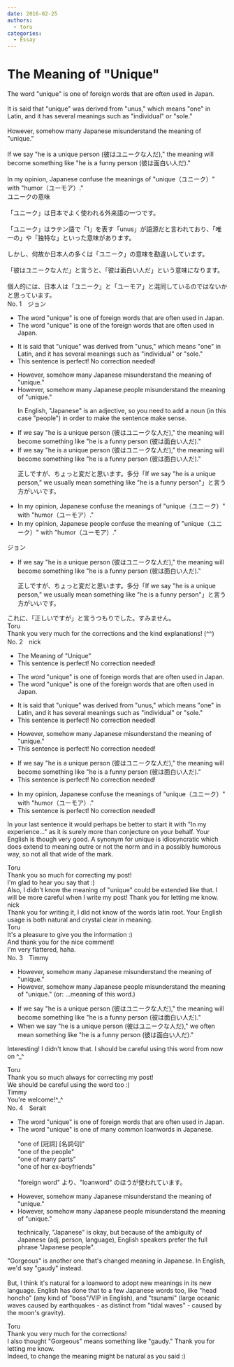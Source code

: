 ```yaml
---
date: 2016-02-25
authors:
  - toru
categories:
  - Essay
---
```


<h1 id="subject_show">The Meaning of "Unique"</h1>
<div class="date" hidden>Feb 25, 2016 15:11</div>
<div id="post"><div id="body_show_ori">
The word "unique" is one of foreign words that are often used in Japan.<br/><br/>It is said that "unique" was derived from "unus," which means "one" in Latin, and it has several meanings such as "individual" or "sole."<br/><br/>However, somehow many Japanese misunderstand the meaning of "unique."<br/><br/>If we say "he is a unique person (彼はユニークな人だ)," the meaning will become something like "he is a funny person (彼は面白い人だ)."<br/><br/>In my opinion, Japanese confuse the meanings of "unique（ユニーク）" with "humor（ユーモア）."
</div></div>

<!-- more -->

<div id="post_ja"><div id="body_show_mo">
ユニークの意味<br/><br/>「ユニーク」は日本でよく使われる外来語の一つです。<br/><br/>「ユニーク」はラテン語で「1」を表す「unus」が語源だと言われており、「唯一の」や「独特な」といった意味があります。<br/><br/>しかし、何故か日本人の多くは「ユニーク」の意味を勘違いしています。<br/><br/>「彼はユニークな人だ」と言うと、「彼は面白い人だ」という意味になります。<br/><br/>個人的には、日本人は「ユニーク」と「ユーモア」と混同しているのではないかと思っています。
</div></div>
<div id="block"><div class="first_name"> No. 1　<span class="just_name">ジョン</span></div><div id="block2">
<ul class="correction_field">
<li class="incorrect">The word "unique" is one of foreign words that are often used in Japan.</li>
<li class="corrected correct">
The word "unique" is one of the foreign words that are often used in Japan.
</li>
</ul>
<ul class="correction_field">
<li class="incorrect">It is said that "unique" was derived from "unus," which means "one" in Latin, and it has several meanings such as "individual" or "sole."</li>
<li class="corrected perfect">This sentence is perfect! No correction needed!</li>
</ul>
<ul class="correction_field">
<li class="incorrect">However, somehow many Japanese misunderstand the meaning of "unique."</li>
<li class="corrected correct">
However, somehow many Japanese people misunderstand the meaning of "unique."
<p class="correction_comment">In English, "Japanese" is an adjective, so you need to add a noun (in this case "people") in order to make the sentence make sense.</p>
</li>
</ul>
<ul class="correction_field">
<li class="incorrect">If we say "he is a unique person (彼はユニークな人だ)," the meaning will become something like "he is a funny person (彼は面白い人だ)."</li>
<li class="corrected correct">
If we say "he is a unique person (彼はユニークな人だ)," the meaning will become something like "he is a funny person (彼は面白い人だ)."
<p class="correction_comment">正しですが、ちょっと変だと思います。多分「If we say "he is a unique person," we usually mean something like "he is a funny person"」と言う方がいいです。</p>
</li>
</ul>
<ul class="correction_field">
<li class="incorrect">In my opinion, Japanese confuse the meanings of "unique（ユニーク）" with "humor（ユーモア）."</li>
<li class="corrected correct">
In my opinion, Japanese people confuse the meaning of "unique（ユニーク）" with "humor（ユーモア）."
</li>
</ul>
</div><div class="name"><span class="just_name">ジョン</span><br><div class="quote_field"><ul class="correction_field">
<li class="corrected correct">
If we say "he is a unique person (彼はユニークな人だ)," the meaning will become something like "he is a funny person (彼は面白い人だ)."
<p class="correction_comment">
正しですが、ちょっと変だと思います。多分「If we say "he is a unique person," we usually mean something like "he is a funny person"」と言う方がいいです。
</p>
</li>
</ul></div>
これに、「正しいですが」と言うつもりでした。すみません。
</div>
<div class="name"><span class="just_name">Toru</span><br>
Thank you very much for the corrections and the kind explanations! (^^)
</div>
</div>
<div id="block"><div class="first_name"> No. 2　<span class="just_name">nick</span></div><div id="block2">
<ul class="correction_field">
<li class="incorrect">The Meaning of "Unique"</li>
<li class="corrected perfect">This sentence is perfect! No correction needed!</li>
</ul>
<ul class="correction_field">
<li class="incorrect">The word "unique" is one of foreign words that are often used in Japan.</li>
<li class="corrected correct">
The word "unique" is one of <span class="f_red">the </span>foreign words that are often used in Japan.
</li>
</ul>
<ul class="correction_field">
<li class="incorrect">It is said that "unique" was derived from "unus," which means "one" in Latin, and it has several meanings such as "individual" or "sole."</li>
<li class="corrected perfect">This sentence is perfect! No correction needed!</li>
</ul>
<ul class="correction_field">
<li class="incorrect">However, somehow many Japanese misunderstand the meaning of "unique."</li>
<li class="corrected perfect">This sentence is perfect! No correction needed!</li>
</ul>
<ul class="correction_field">
<li class="incorrect">If we say "he is a unique person (彼はユニークな人だ)," the meaning will become something like "he is a funny person (彼は面白い人だ)."</li>
<li class="corrected perfect">This sentence is perfect! No correction needed!</li>
</ul>
<ul class="correction_field">
<li class="incorrect">In my opinion, Japanese confuse the meanings of "unique（ユニーク）" with "humor（ユーモア）."</li>
<li class="corrected perfect">This sentence is perfect! No correction needed!</li>
</ul>
<p class="comment_small">
 In your last sentence it would perhaps be better to start it with "In my experience…" as it is surely more than conjecture on your behalf. Your English is though very good. A synonym for unique is idiosyncratic which does extend to meaning outre or not the norm and in a possibly humorous way, so not all that wide of the mark.
</p>

</div><div class="name"><span class="just_name">Toru</span><br>
Thank you so much for correcting my post!<br/>I'm glad to hear you say that :)<br/>Also, I didn't know the meaning of "unique" could be extended like that. I will be more careful when I write my post! Thank you for letting me know.
</div>
<div class="name"><span class="just_name">nick</span><br>
Thank you for writing it, I did not know of the words latin root. Your English usage is both natural and crystal clear in meaning.
</div>
<div class="name"><span class="just_name">Toru</span><br>
It's a pleasure to give you the information :)<br/>And thank you for the nice comment!<br/>I'm very flattered, haha.
</div>
</div>
<div id="block"><div class="first_name"> No. 3　<span class="just_name">Timmy</span></div><div id="block2">
<ul class="correction_field">
<li class="incorrect">However, somehow many Japanese misunderstand the meaning of "unique."</li>
<li class="corrected correct">
However, somehow many Japanese people misunderstand the meaning of "unique." (or: ...<span class="f_blue">meaning of this word</span>.)
</li>
</ul>
<ul class="correction_field">
<li class="incorrect">If we say "he is a unique person (彼はユニークな人だ)," the meaning will become something like "he is a funny person (彼は面白い人だ)."</li>
<li class="corrected correct">
<span class="f_blue">When</span> we say "he is a unique person (彼はユニークな人だ)," <span class="f_blue">we often mean</span> something like "he is a funny person (彼は面白い人だ)."
</li>
</ul>
<p class="comment_small">
 Interesting! I didn't know that. I should be careful using this word from now on ^_^
</p>

</div><div class="name"><span class="just_name">Toru</span><br>
Thank you so much always for correcting my post!<br/>We should be careful using the word too :)
</div>
<div class="name"><span class="just_name">Timmy</span><br>
You're welcome!^_^
</div>
</div>
<div id="block"><div class="first_name"> No. 4　<span class="just_name">Seralt</span></div><div id="block2">
<ul class="correction_field">
<li class="incorrect">The word "unique" is one of foreign words that are often used in Japan.</li>
<li class="corrected correct">
The word "unique" is one of <span class="f_red">many </span><span class="f_blue">common loanwords in Japanese</span>.
<p class="correction_comment">"one of [冠詞] [名詞句]"<br/>"one of the people"<br/>"one of many parts"<br/>"one of her ex-boyfriends"<br/><br/>"foreign word" より、"loanword" のほうが使われています。</p>
</li>
</ul>
<ul class="correction_field">
<li class="incorrect">However, somehow many Japanese misunderstand the meaning of "unique."</li>
<li class="corrected correct">
However, somehow many Japanese <span class="f_blue">people</span> misunderstand the meaning of "unique."
<p class="correction_comment">technically, "Japanese" is okay, but because of the ambiguity of Japanese (adj, person, language), English speakers prefer the full phrase "Japanese people".</p>
</li>
</ul>
<p class="comment_small">
 "Gorgeous" is another one that's changed meaning in Japanese. In English, we'd say "gaudy" instead.
 <br/>
 <br/>
 But, I think it's natural for a loanword to adopt new meanings in its new language. English has done that to a few Japanese words too, like "head honcho" (any kind of "boss"/VIP in English), and "tsunami" (large oceanic waves caused by earthquakes - as distinct from "tidal waves" - caused by the moon's gravity).
</p>

</div><div class="name"><span class="just_name">Toru</span><br>
Thank you very much for the corrections!<br/>I also thought "Gorgeous" means something like "gaudy." Thank you for letting me know.<br/>Indeed, to change the meaning might be natural as you said :) 
</div>
</div>
